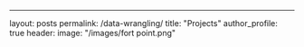 ---
layout: posts
permalink: /data-wrangling/
title: "Projects"
author_profile: true
header:
  image: "/images/fort point.png"


